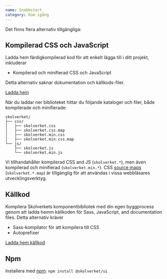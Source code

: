 ```yaml
---
name: Snabbstart
category: Kom igång
---
```


Det finns flera alternativ tillgängliga:

## Kompilerad CSS och JavaScript

Ladda hem färdigkompilerad kod för att enkelt lägga till i ditt projekt, inkluderar

- Kompilerad och minifierad CSS och JavaScript

Detta alternativ saknar dokumentation och källkods-filer.

<a href="/dist/archive/skolverket-compiled-latest.zip" class="btn btn-primary">Ladda hem</a>

När du laddar ner biblioteket hittar du följande kataloger och filer,
både kompilerade och minifierade:

```
skolverket/
├── css/
│   ├── skolverket.css
│   ├── skolverket.css.map
│   ├── skolverket.min.css
│   ├── skolverket.min.css.map
└── js/
    ├── skolverket.js
    └── skolverket.min.js
```

Vi tillhandahåller kompilerad CSS and JS (`skolverket.*`), men även kompilerad och minifierad (`skolverket.min.*`). CSS [source maps](https://developers.google.com/web/tools/chrome-devtools/debug/readability/source-maps) (`skolverket.*.map`) är tillgänglig för att användas i vissa webbläsares utvecklingsverktyg.


## Källkod

Kompilera Skolverkets komponentbibliotek med din egen byggprocess genom att ladda hemm källkoden för Sass, JavaScript, and documentation files. Detta alternativ kräver

- Sass-kompilator för att kompilera till CSS
- Autoprefixer

<a href="/dist/archive/skolverket-source-latest.zip" class="btn btn-primary">Ladda hem källkod</a>

## Npm

Installera med [npm](https://www.npmjs.com/): `npm install @skolverket/ui`